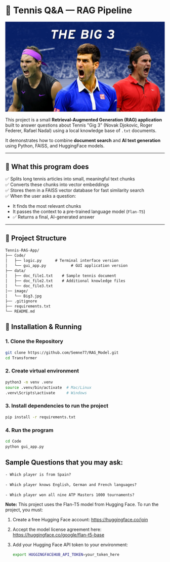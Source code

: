 # 🎾 Tennis Q&A — RAG Pipeline


![Tennis Banner](image/Big3.jpg)

This project is a small **Retrieval-Augmented Generation (RAG) application** built to answer questions about Tennis "Gig 3" (Novak Djokovic, Roger Federer, Rafael Nadal) using a local knowledge base of `.txt` documents.

It demonstrates how to combine **document search** and **AI text generation** using Python, FAISS, and HuggingFace models.

---

## 🚀 What this program does

✅ Splits long tennis articles into small, meaningful text chunks  
✅ Converts these chunks into vector embeddings  
✅ Stores them in a FAISS vector database for fast similarity search  
✅ When the user asks a question:
- It finds the most relevant chunks
- It passes the context to a pre-trained language model (`Flan-T5`)  
- ✅ Returns a final, AI-generated answer

---

## 📂 Project Structure
```text
Tennis-RAG-App/
├── Code/
│   ├── logic.py      # Terminal interface version
│   └── gui_app.py           # GUI application version
├── data/
│   ├── doc_file1.txt    # Sample tennis document
│   ├── doc_file2.txt    # Additional knowledge files
│   └── doc_file3.txt
│── image/
│   └── Big3.jpg
├── .gitignore
├── requirements.txt
└── README.md
```

## 🔧 Installation & Running

### 1. Clone the Repository

```bash
git clone https://github.com/Semne77/RAG_Model.git
cd Transformer
```
### 2. Create virtual environment

```bash
python3 -m venv .venv
source .venv/bin/activate  # Mac/Linux
.venv\Scripts\activate     # Windows
```

### 3. Install dependencies to run the project
```bash
pip install -r requirements.txt
```


### 4. Run the program
```bash
cd Code
python gui_app.py
```

## Sample Questions that you may ask:

```text
- Which player is from Spain?

- Which player knows English, German and French languages?

- Which player won all nine ATP Masters 1000 tournaments?
```

**Note:** This project uses the Flan-T5 model from Hugging Face. 
To run the project, you must:
1. Create a free Hugging Face account: https://huggingface.co/join
2. Accept the model license agreement here: https://huggingface.co/google/flan-t5-base
3. Add your Hugging Face API token to your environment:

   ```bash
   export HUGGINGFACEHUB_API_TOKEN=your_token_here